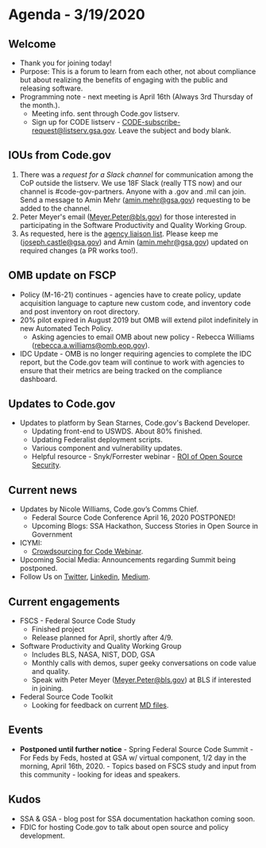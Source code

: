 # Agenda - 3/19/2020

## Welcome
- Thank you for joining today!
- Purpose: This is a forum to learn from each other, not about compliance but about realizing the benefits of engaging with the public and releasing software.
- Programming note - next meeting is April 16th (Always 3rd Thursday of the month.). 
    - Meeting info. sent through Code.gov listserv.
    - Sign up for CODE listserv - CODE-subscribe-request@listserv.gsa.gov. Leave the subject and body blank.

## IOUs from Code.gov
1. There was a *request for a Slack channel* for communication among the CoP outside the listserv. We use 18F Slack (really TTS now) and our channel is #code-gov-partners. Anyone with a .gov and .mil can join. Send a message to Amin Mehr (amin.mehr@gsa.gov) requesting to be added to the channel.
2. Peter Meyer's email (Meyer.Peter@bls.gov) for those interested in participating in the Software Productivity and Quality Working Group.
3. As requested, here is the [agency liaison list](SupportingDocs/agency_liaisons.md). Please keep me (joseph.castle@gsa.gov) and Amin (amin.mehr@gsa.gov) updated on required changes (a PR works too!).

## OMB update on FSCP
- Policy (M-16-21) continues - agencies have to create policy, update acquisition language to capture new custom code, and inventory code and post inventory on root directory.
- 20% pilot expired in August 2019 but OMB will extend pilot indefinitely in new Automated Tech Policy. 
    - Asking agencies to email OMB about new policy - Rebecca Williams (rebecca.a.williams@omb.eop.gov).
- IDC Update - OMB is no longer requiring agencies to complete the IDC report, but the Code.gov team will continue to work with agencies to ensure that their metrics are being tracked on the compliance dashboard.

## Updates to Code.gov
- Updates to platform by Sean Starnes, Code.gov's Backend Developer.
    - Updating front-end to USWDS. About 80% finished.
    - Updating Federalist deployment scripts.
    - Various component and vulnerability updates.
    - Helpful resource - Snyk/Forrester webinar - [ROI of Open Source Security](https://www.youtube.com/watch?v=FwFlwiqOodg&t=2736s).

## Current news
- Updates by Nicole Williams, Code.gov’s Comms Chief.
   - Federal Source Code Conference April 16, 2020 POSTPONED!
   - Upcoming Blogs: SSA Hackathon, Success Stories in Open Source in Government
- ICYMI:
    - [Crowdsourcing for Code Webinar](https://digital.gov/event/2020/02/11/federal-crowdsourcing-webinar-series-episode-7/).
- Upcoming Social Media: Announcements regarding Summit being postponed.
- Follow Us on [Twitter](https://twitter.com/codedotgov), [Linkedin](https://www.linkedin.com/company/code-gov), [Medium](https://medium.com/@CodeDotGov).

## Current engagements
- FSCS - Federal Source Code Study
    - Finished project
    - Release planned for April, shortly after 4/9.
- Software Productivity and Quality Working Group
    - Includes BLS, NASA, NIST, DOD, GSA
    - Monthly calls with demos, super geeky conversations on code value and quality.
    - Speak with Peter Meyer (Meyer.Peter@bls.gov) at BLS if interested in joining.
- Federal Source Code Toolkit
    - Looking for feedback on current [MD files](https://github.com/GSA/code-gov-open-source-toolkit).

## Events
- **Postponed until further notice** - Spring Federal Source Code Summit - For Feds by Feds, hosted at GSA w/ virtual component, 1/2 day in the morning, April 16th, 2020. - Topics based on FSCS study and input from this community - looking for ideas and speakers.

## Kudos
- SSA & GSA - blog post for SSA documentation hackathon coming soon.
- FDIC for hosting Code.gov to talk about open source and policy development.
